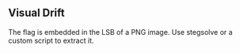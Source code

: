 ## Visual Drift
The flag is embedded in the LSB of a PNG image. Use stegsolve or a custom script to extract it.